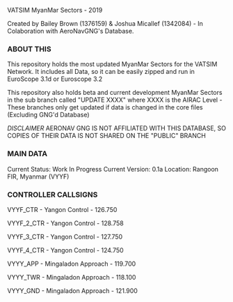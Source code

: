 VATSIM MyanMar Sectors - 2019

Created by Bailey Brown (1376159) & Joshua Micallef (1342084) - In Colaboration with AeroNavGNG's Database.



### ABOUT THIS
This repository holds the most updated MyanMar Sectors for the VATSIM Network. It includes all Data, so it can be easily zipped and run in EuroScope 3.1d or Euroscope 3.2

This repository also holds beta and current development MyanMar Sectors in the sub branch called "UPDATE XXXX" where XXXX is the AIRAC Level - These branches only get updated if data is changed in the core files (Excluding GNG'd Database)

*DISCLAIMER* AERONAV GNG IS NOT AFFILIATED WITH THIS DATABASE, SO COPIES OF THEIR DATA IS NOT SHARED ON THE "PUBLIC" BRANCH



### MAIN DATA
Current Status: Work In Progress
Current Version: 0.1a
Location: Rangoon FIR, Myanmar (VYYF)



### CONTROLLER CALLSIGNS
VYYF_CTR - Yangon Control - 126.750

VYYF_2_CTR - Yangon Control - 128.758

VYYF_3_CTR - Yangon Control - 127.750

VYYF_4_CTR - Yangon Control - 124.750

VYYY_APP - Mingaladon Approach - 119.700

VYYY_TWR - Mingaladon Approach - 118.100

VYYY_GND - Mingaladon Approach - 121.900
